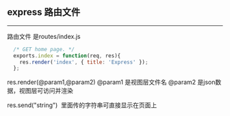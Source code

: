 
## express 路由文件
***
路由文件 是routes/index.js  

``` javascript
  /* GET home page. */
  exports.index = function(req, res){
    res.render('index', { title: 'Express' });
  };
```
res.render(@param1,@param2) @param1 是视图层文件名 @param2 是json数据，视图层可访问并渲染  

res.send("string")  里面传的字符串可直接显示在页面上  
